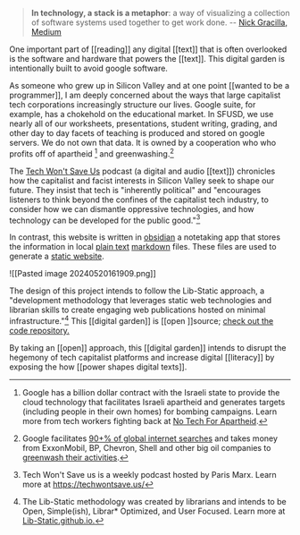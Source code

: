 > **In technology, a stack is a metaphor**: a way of visualizing a collection of software systems used together to get work done.
>  -- [Nick Gracilla, Medium](https://medium.com/@ngracilla/explain-it-to-me-like-im-5-what-is-a-tech-stack-5e06c02e3023)

One important part of [[reading]] any digital [[text]] that is often overlooked is the software and hardware that powers the [[text]]. This digital garden is intentionally built to avoid google software. 

As someone who grew up in Silicon Valley and at one point [[wanted to be a programmer]], I am deeply concerned about the ways that large capitalist tech corporations increasingly structure our lives. Google suite, for example, has a chokehold on the educational market. In SFUSD, we use nearly all of our worksheets, presentations, student writing, grading, and other day to day facets of teaching is produced and stored on google servers. We do not own that data. It is owned by a cooperation who who profits off of apartheid [^1] and greenwashing.[^2]

The [Tech Won't Save Us](https://techwontsave.us/) podcast (a digital and audio [[text]]) chronicles how the capitalist and facist interests in Silicon Valley seek to shape our future. They insist that tech is "inherently political" and "encourages listeners to think beyond the confines of the capitalist tech industry, to consider how we can dismantle oppressive technologies, and how technology can be developed for the public good."[^3]

In contrast, this website is written in [obsidian](https://obsidian.md/) a notetaking app that stores the information in local [plain text](https://lib-static.github.io/concepts/plaintext/) [markdown](https://www.markdownguide.org/getting-started/) files. These files are used to generate a [static website](https://lib-static.github.io/concepts/static-site-generators/). 

![[Pasted image 20240520161909.png]]

The design of this project intends to follow the Lib-Static approach, a "development methodology that leverages static web technologies and librarian skills to create engaging web publications hosted on minimal infrastructure."[^4] This [[digital garden]] is [[open ]]source; [check out the code repository.](https://github.com/brfong11/literacies-digital-garden)

By taking an [[open]] approach, this [[digital garden]] intends to disrupt the hegemony of tech capitalist platforms and increase digital [[literacy]] by exposing the how [[power shapes digital texts]].

[^1]: Google has a billion dollar contract with the Israeli state to provide the cloud technology that facilitates Israeli apartheid and generates targets (including people in their own homes) for bombing campaigns. Learn more from tech workers fighting back at [No Tech For Apartheid](https://www.notechforapartheid.com/).

[^2]: Google facilitates [90+% of global internet searches](https://gs.statcounter.com/search-engine-market-share) and takes money from ExxonMobil, BP, Chevron, Shell and other big oil companies to [greenwash their activities](https://mashable.com/article/google-greenwashing-ads-study).

[^3]: Tech Won't Save us is a weekly podcast hosted by Paris Marx. Learn more at https://techwontsave.us/

[^4]: The Lib-Static methodology was created by librarians and intends to be Open, Simple(ish), Librar* Optimized, and User Focused. Learn more at [Lib-Static.github.io.](https://lib-static.github.io/about/)